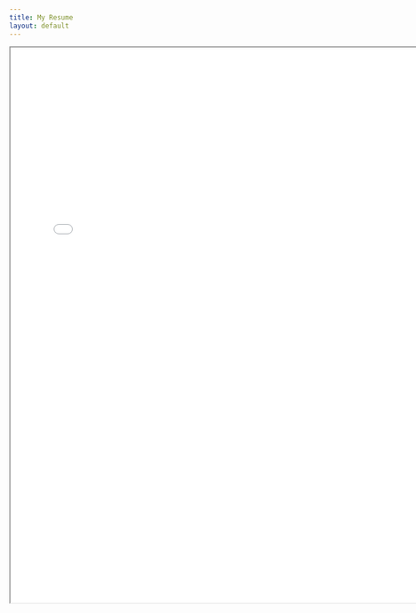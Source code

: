 ```yaml
---
title: My Resume
layout: default
---
```


<div id="resume">

<iframe width="150%" height="1000" src="assets/resume.pdf">

</div>
